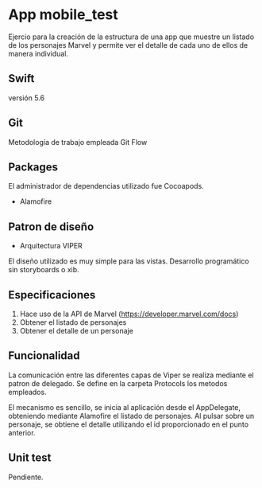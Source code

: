 # App mobile_test

Ejercio para la creación de la estructura de una app que muestre un listado de los personajes Marvel y permite ver el detalle de cada uno de ellos de manera individual.

## Swift
versión 5.6

## Git

Metodología de trabajo empleada Git Flow

## Packages
El administrador de dependencias utilizado fue Cocoapods.
* Alamofire

## Patron de diseño

* Arquitectura VIPER

El diseño utilizado es muy simple para las vistas. 
Desarrollo programático sin storyboards o xib.

## Especificaciones

1. Hace uso de la API de Marvel (​https://developer.marvel.com/docs​)
2. Obtener el listado de personajes
3. Obtener el detalle de un personaje

## Funcionalidad

La comunicación entre las diferentes capas de Viper se realiza mediante el patron de delegado.
Se define en la carpeta Protocols los metodos empleados.

El mecanismo es sencillo, se inicia al aplicación desde el AppDelegate, obteniendo mediante Alamofire el listado de personajes.
Al pulsar sobre un personaje, se obtiene el detalle utilizando el id proporcionado en el punto anterior.

## Unit test

Pendiente.

